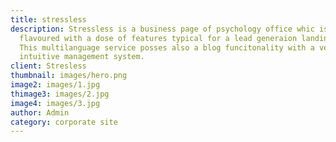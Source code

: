 ```yaml
---
title: stressless
description: Stressless is a business page of psychology office whic is
  flavoured with a dose of features typical for a lead generaion landing page.
  This multilanguage service posses also a blog funcitonality with a very
  intuitive management system.
client: Stresless
thumbnail: images/hero.png
image2: images/1.jpg
thimage3: images/2.jpg
image4: images/3.jpg
author: Admin
category: corporate site
---
```

